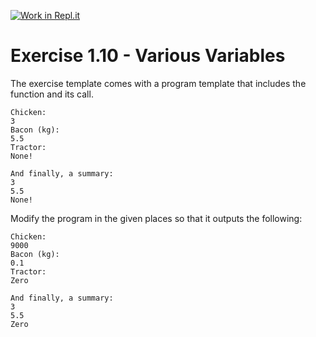 [![Work in Repl.it](https://classroom.github.com/assets/work-in-replit-14baed9a392b3a25080506f3b7b6d57f295ec2978f6f33ec97e36a161684cbe9.svg)](https://classroom.github.com/online_ide?assignment_repo_id=5474184&assignment_repo_type=AssignmentRepo)
# Exercise 1.10 - Various Variables

The exercise template comes with a program template that includes the function and its call.

```plaintext
Chicken:
3
Bacon (kg):
5.5
Tractor:
None!

And finally, a summary:
3
5.5
None!
```

Modify the program in the given places so that it outputs the following:

```plaintext
Chicken:
9000
Bacon (kg):
0.1
Tractor:
Zero

And finally, a summary:
3
5.5
Zero
```

